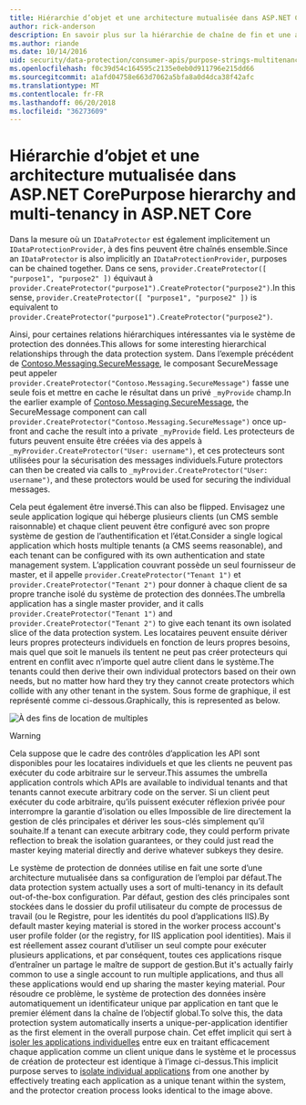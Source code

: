 ```yaml
---
title: Hiérarchie d’objet et une architecture mutualisée dans ASP.NET Core
author: rick-anderson
description: En savoir plus sur la hiérarchie de chaîne de fin et une architecture mutualisée en relation avec les API de Protection de données ASP.NET Core.
ms.author: riande
ms.date: 10/14/2016
uid: security/data-protection/consumer-apis/purpose-strings-multitenancy
ms.openlocfilehash: f0c39d54c164595c2135e0eb0d911796e215dd66
ms.sourcegitcommit: a1afd04758e663d7062a5bfa8a0d4dca38f42afc
ms.translationtype: MT
ms.contentlocale: fr-FR
ms.lasthandoff: 06/20/2018
ms.locfileid: "36273609"
---
```

# <a name="purpose-hierarchy-and-multi-tenancy-in-aspnet-core"></a><span data-ttu-id="06c22-103">Hiérarchie d’objet et une architecture mutualisée dans ASP.NET Core</span><span class="sxs-lookup"><span data-stu-id="06c22-103">Purpose hierarchy and multi-tenancy in ASP.NET Core</span></span>

<span data-ttu-id="06c22-104">Dans la mesure où un `IDataProtector` est également implicitement un `IDataProtectionProvider`, à des fins peuvent être chaînés ensemble.</span><span class="sxs-lookup"><span data-stu-id="06c22-104">Since an `IDataProtector` is also implicitly an `IDataProtectionProvider`, purposes can be chained together.</span></span> <span data-ttu-id="06c22-105">Dans ce sens, `provider.CreateProtector([ "purpose1", "purpose2" ])` équivaut à `provider.CreateProtector("purpose1").CreateProtector("purpose2")`.</span><span class="sxs-lookup"><span data-stu-id="06c22-105">In this sense, `provider.CreateProtector([ "purpose1", "purpose2" ])` is equivalent to `provider.CreateProtector("purpose1").CreateProtector("purpose2")`.</span></span>

<span data-ttu-id="06c22-106">Ainsi, pour certaines relations hiérarchiques intéressantes via le système de protection des données.</span><span class="sxs-lookup"><span data-stu-id="06c22-106">This allows for some interesting hierarchical relationships through the data protection system.</span></span> <span data-ttu-id="06c22-107">Dans l’exemple précédent de [Contoso.Messaging.SecureMessage](xref:security/data-protection/consumer-apis/purpose-strings#data-protection-contoso-purpose), le composant SecureMessage peut appeler `provider.CreateProtector("Contoso.Messaging.SecureMessage")` fasse une seule fois et mettre en cache le résultat dans un privé `_myProvide` champ.</span><span class="sxs-lookup"><span data-stu-id="06c22-107">In the earlier example of [Contoso.Messaging.SecureMessage](xref:security/data-protection/consumer-apis/purpose-strings#data-protection-contoso-purpose), the SecureMessage component can call `provider.CreateProtector("Contoso.Messaging.SecureMessage")` once up-front and cache the result into a private `_myProvide` field.</span></span> <span data-ttu-id="06c22-108">Les protecteurs de futurs peuvent ensuite être créées via des appels à `_myProvider.CreateProtector("User: username")`, et ces protecteurs sont utilisées pour la sécurisation des messages individuels.</span><span class="sxs-lookup"><span data-stu-id="06c22-108">Future protectors can then be created via calls to `_myProvider.CreateProtector("User: username")`, and these protectors would be used for securing the individual messages.</span></span>

<span data-ttu-id="06c22-109">Cela peut également être inversé.</span><span class="sxs-lookup"><span data-stu-id="06c22-109">This can also be flipped.</span></span> <span data-ttu-id="06c22-110">Envisagez une seule application logique qui héberge plusieurs clients (un CMS semble raisonnable) et chaque client peuvent être configuré avec son propre système de gestion de l’authentification et l’état.</span><span class="sxs-lookup"><span data-stu-id="06c22-110">Consider a single logical application which hosts multiple tenants (a CMS seems reasonable), and each tenant can be configured with its own authentication and state management system.</span></span> <span data-ttu-id="06c22-111">L’application couvrant possède un seul fournisseur de master, et il appelle `provider.CreateProtector("Tenant 1")` et `provider.CreateProtector("Tenant 2")` pour donner à chaque client de sa propre tranche isolé du système de protection des données.</span><span class="sxs-lookup"><span data-stu-id="06c22-111">The umbrella application has a single master provider, and it calls `provider.CreateProtector("Tenant 1")` and `provider.CreateProtector("Tenant 2")` to give each tenant its own isolated slice of the data protection system.</span></span> <span data-ttu-id="06c22-112">Les locataires peuvent ensuite dériver leurs propres protecteurs individuels en fonction de leurs propres besoins, mais quel que soit le manuels ils tentent ne peut pas créer protecteurs qui entrent en conflit avec n’importe quel autre client dans le système.</span><span class="sxs-lookup"><span data-stu-id="06c22-112">The tenants could then derive their own individual protectors based on their own needs, but no matter how hard they try they cannot create protectors which collide with any other tenant in the system.</span></span> <span data-ttu-id="06c22-113">Sous forme de graphique, il est représenté comme ci-dessous.</span><span class="sxs-lookup"><span data-stu-id="06c22-113">Graphically, this is represented as below.</span></span>

![À des fins de location de multiples](purpose-strings-multitenancy/_static/purposes-multi-tenancy.png)

>[!WARNING]
> <span data-ttu-id="06c22-115">Cela suppose que le cadre des contrôles d’application les API sont disponibles pour les locataires individuels et que les clients ne peuvent pas exécuter du code arbitraire sur le serveur.</span><span class="sxs-lookup"><span data-stu-id="06c22-115">This assumes the umbrella application controls which APIs are available to individual tenants and that tenants cannot execute arbitrary code on the server.</span></span> <span data-ttu-id="06c22-116">Si un client peut exécuter du code arbitraire, qu’ils puissent exécuter réflexion privée pour interrompre la garantie d’isolation ou elles Impossible de lire directement la gestion de clés principales et dériver les sous-clés simplement qu’il souhaite.</span><span class="sxs-lookup"><span data-stu-id="06c22-116">If a tenant can execute arbitrary code, they could perform private reflection to break the isolation guarantees, or they could just read the master keying material directly and derive whatever subkeys they desire.</span></span>

<span data-ttu-id="06c22-117">Le système de protection de données utilise en fait une sorte d’une architecture mutualisée dans sa configuration de l’emploi par défaut.</span><span class="sxs-lookup"><span data-stu-id="06c22-117">The data protection system actually uses a sort of multi-tenancy in its default out-of-the-box configuration.</span></span> <span data-ttu-id="06c22-118">Par défaut, gestion des clés principales sont stockées dans le dossier du profil utilisateur du compte de processus de travail (ou le Registre, pour les identités du pool d’applications IIS).</span><span class="sxs-lookup"><span data-stu-id="06c22-118">By default master keying material is stored in the worker process account's user profile folder (or the registry, for IIS application pool identities).</span></span> <span data-ttu-id="06c22-119">Mais il est réellement assez courant d’utiliser un seul compte pour exécuter plusieurs applications, et par conséquent, toutes ces applications risque d’entraîner un partage le maître de support de gestion.</span><span class="sxs-lookup"><span data-stu-id="06c22-119">But it's actually fairly common to use a single account to run multiple applications, and thus all these applications would end up sharing the master keying material.</span></span> <span data-ttu-id="06c22-120">Pour résoudre ce problème, le système de protection des données insère automatiquement un identificateur unique par application en tant que le premier élément dans la chaîne de l’objectif global.</span><span class="sxs-lookup"><span data-stu-id="06c22-120">To solve this, the data protection system automatically inserts a unique-per-application identifier as the first element in the overall purpose chain.</span></span> <span data-ttu-id="06c22-121">Cet effet implicit qui sert à [isoler les applications individuelles](xref:security/data-protection/configuration/overview#per-application-isolation) entre eux en traitant efficacement chaque application comme un client unique dans le système et le processus de création de protecteur est identique à l’image ci-dessus.</span><span class="sxs-lookup"><span data-stu-id="06c22-121">This implicit purpose serves to [isolate individual applications](xref:security/data-protection/configuration/overview#per-application-isolation) from one another by effectively treating each application as a unique tenant within the system, and the protector creation process looks identical to the image above.</span></span>
